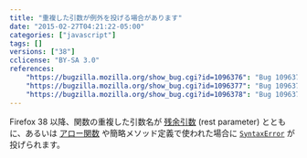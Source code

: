 ```yaml
---
title: "重複した引数が例外を投げる場合があります"
date: "2015-02-27T04:21:22-05:00"
categories: ["javascript"]
tags: []
versions: ["38"]
cclicense: "BY-SA 3.0"
references:
    "https://bugzilla.mozilla.org/show_bug.cgi?id=1096376": "Bug 1096376 – Don\'t allow duplicate parameter names when rest-parameter is present"
    "https://bugzilla.mozilla.org/show_bug.cgi?id=1096377": "Bug 1096377 – Don\'t allow duplicate parameter names in arrow functions"
    "https://bugzilla.mozilla.org/show_bug.cgi?id=1096378": "Bug 1096378 – Don\'t allow duplicate parameter names in concise method definitions"
---
```

Firefox 38 以降、関数の重複した引数名が [残余引数](https://developer.mozilla.org/ja/docs/Web/JavaScript/Reference/Functions/rest_parameters) (rest parameter) とともに、あるいは [アロー関数](https://developer.mozilla.org/ja/docs/Web/JavaScript/Reference/Functions/Arrow_functions) や簡略メソッド定義で使われた場合に [`SyntaxError`](https://developer.mozilla.org/ja/docs/Web/JavaScript/Reference/Global_Objects/SyntaxError) が投げられます。
